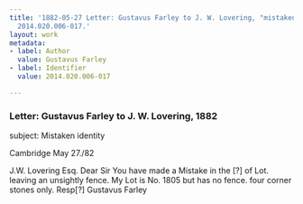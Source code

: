 ```yaml
---
title: '1882-05-27 Letter: Gustavus Farley to J. W. Lovering, "mistaken identity",
  2014.020.006-017.'
layout: work
metadata:
- label: Author
  value: Gustavus Farley
- label: Identifier
  value: 2014.020.006-017

---
```

<div class="pages">
<div id="page-1484754">
<h3><a name="page-1484754">Letter: Gustavus Farley to J. W. Lovering, 1882</a></h3>
<div class="page-content">
<p>subject: Mistaken identity</p>
<p>Cambridge May 27./82</p>
<p>J.W. Lovering Esq.<span class='line-break'> </span>Dear Sir<span class='line-break'> </span>You have<span class='line-break'> </span>made a Mistake in the [?]<span class='line-break'> </span>of Lot. leaving an unsightly<span class='line-break'> </span>fence. My Lot is No. 1805<span class='line-break'> </span>but has no fence. four corner<span class='line-break'> </span>stones only.<span class='line-break'> </span>Resp[?]<span class='line-break'> </span>Gustavus Farley</p>
</div>
</div>
<br />
</div>
